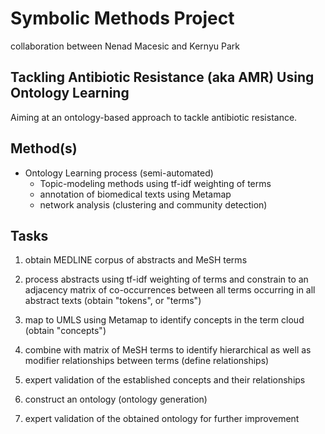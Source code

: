 # Symbolic Methods Project
collaboration between Nenad Macesic and Kernyu Park

## Tackling Antibiotic Resistance (aka AMR) Using Ontology Learning
Aiming at an ontology-based approach to tackle antibiotic resistance.

## Method(s)
- Ontology Learning process (semi-automated)
  - Topic-modeling methods using tf-idf weighting of terms
  - annotation of biomedical texts using Metamap
  - network analysis (clustering and community detection)


## Tasks

1. obtain MEDLINE corpus of abstracts and MeSH terms

2. process abstracts using tf-idf weighting of terms and constrain to an adjacency matrix of co-occurrences between all terms occurring in all abstract texts (obtain "tokens", or "terms")

3. map to UMLS using Metamap to identify concepts in the term cloud (obtain "concepts")

4. combine with matrix of MeSH terms to identify hierarchical as well as modifier relationships between terms (define relationships)

5. expert validation of the established concepts and their relationships

6. construct an ontology (ontology generation)

7. expert validation of the obtained ontology for further improvement
